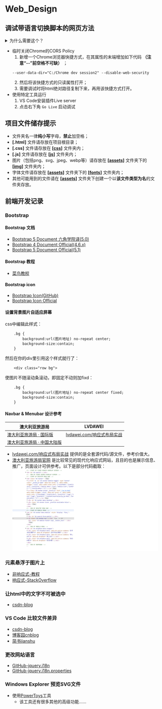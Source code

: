 # Web_Design

## 调试带语言切换脚本的网页方法

<details><summary>为什么需要这个？</summary>由于[CORS 跨來源資源共用](https://developer.mozilla.org/zh-TW/docs/Web/HTTP/CORS)的原因，部分脚本无法在本地调试使用。</details>

- 临时关闭Chrome的CORS Policy
    1. 新增一个Chrome浏览器快捷方式，在其属性的末端增加如下代码 **（注意“--”前空格不可缺）** ；
    ```
    --user-data-dir="C:/Chrome dev session2" --disable-web-security
    ```
    2. 然后将该快捷方式的只读属性打开；
    3. 需要调试时将html绝对路径复制下来，再用该快捷方式打开。
- 使用特定工具运行
    1. VS Code安装插件Live server
    2. 点击右下角 ` Go Live ` 启动调试

## 项目文件储存提示

- 文件夹名一律**纯小写**字母，**禁止**加空格；
- **[.html]** 文件请存放在项目根目录；
- **[.css]** 文件请存放在 **[[css](https://gitlab.com/lemu-tech/web_design/-/tree/main/css)]** 文件夹内；
- **[.js]** 文件请存放在 **[[js](https://gitlab.com/lemu-tech/web_design/-/tree/main/js)]** 文件夹内；
- 图片（包括png、svg、jpeg、webp等）请存放在 **[[assets](https://gitlab.com/lemu-tech/web_design/-/tree/main/assets)]** 文件夹下的 **[[img](https://gitlab.com/lemu-tech/web_design/-/tree/main/assets/img)]** 文件夹内；
- 字体文件请存放在 **[[assets](https://gitlab.com/lemu-tech/web_design/-/tree/main/assets)]** 文件夹下的 **[[fonts](https://gitlab.com/lemu-tech/web_design/-/tree/main/assets/fonts)]** 文件夹内；
- 其他可能用到的文件请在 **[[assets](https://gitlab.com/lemu-tech/web_design/-/tree/main/assets)]** 文件夹下创建一个以**该文件类型为名**的文件夹存放。

## 前端开发记录
### Bootstrap 
#### Bootstrap 文档
- [Bootstrap 5 Document 六角学院译(5.0)](https://bootstrap5.hexschool.com/docs/5.0/getting-started/introduction/)
- [Bootstrap 4 Document Official(4.6.x)](https://getbootstrap.com/docs/4.6/getting-started/introduction/)
- [Bootstrap 5 Document Official(5.1)](https://getbootstrap.com/docs/5.1/getting-started/introduction/)

#### Bootstrap 教程
- [菜鸟教程](https://www.runoob.com/bootstrap5/bootstrap5-tutorial.html)
#### Bootstrap icon
- [Bootstrap Icon(GitHub)](https://github.com/twbs/icons)
- [Bootstrap Icon Official](https://icons.getbootstrap.com/)
#### 设置背景图片自适应屏幕
css中编辑此样式：
```
    .bg {
        background:url(图片地址) no-repeat center;
        background-size:contain;
    } 
```
然后在你的div里引用这个样式就行了：

```
    <div class="row bg">
```
使图片不随滚动条滚动，即固定不动则加fixd：
```
    .bg {
        background:url(图片地址) no-repeat center fixed;
        background-size:contain;
    }
```
#### Navbar & Menubar 设计参考
| 澳大利亚旅游局 |LVDAWEI|
| ------ | ------ |
| [澳大利亚旅游局 · 国际版](Australia.com)  | [lvdawei.com/响应式布局实战](lvdawei.com/post/responsive-layout-realworld)|
| [澳大利亚旅游局 · 中国大陆版](Australia.cn) ||

- [lvdawei.com/响应式布局实战](lvdawei.com/post/responsive-layout-realworld) 提供的是全套源代码/源文件，参考价值大。
- [澳大利亚旅游局官网](Australia.com) 是比较常见的现代化响应式网站，且目的也是展示信息、推广，页面设计可供参考。以下是部分代码截取：
![This is an image](/MD%20media/Australia.com.png)
### 元素悬浮于图片上
- [非响应式-教程](https://www.tutorialrepublic.com/faq/how-to-position-text-over-an-image-using-css.php)
- [响应式-StackOverflow](https://stackoverflow.com/questions/53969347/dynamic-responsive-solution-for-overlapping-divs)
### 让html中的文字不可被选中
- [csdn-blog](https://blog.csdn.net/qq_38152400/article/details/111308904)
### VS Code 比较文件差异
- [csdn-blog](https://blog.csdn.net/qq_41151638/article/details/79650141)
- [博客园cnblog](https://www.cnblogs.com/dead-micky/p/8472647.html)
- [简书jianshu](https://www.jianshu.com/p/fc18d228de91)
### 更改网站语言
- [GitHub-jquery.i18n](https://github.com/wikimedia/jquery.i18n#usage)
- [GitHub-jquery.i18n.properties](https://github.com/jquery-i18n-properties/jquery-i18n-properties)

### Windows Explorer 预览SVG文件
- 使用[PowerToys](https://github.com/microsoft/PowerToys)工具
    - 该工具还有很多其他的高级功能……
<!-- ## Getting started

To make it easy for you to get started with GitLab, here's a list of recommended next steps.

Already a pro? Just edit this README.md and make it your own. Want to make it easy? [Use the template at the bottom](#editing-this-readme)!

## Add your files

- [ ] [Create](https://gitlab.com/-/experiment/new_project_readme_content:8b0b0bd6c7e63c4ca51687a09f1f68f8?https://docs.gitlab.com/ee/user/project/repository/web_editor.html#create-a-file) or [upload](https://gitlab.com/-/experiment/new_project_readme_content:8b0b0bd6c7e63c4ca51687a09f1f68f8?https://docs.gitlab.com/ee/user/project/repository/web_editor.html#upload-a-file) files
- [ ] [Add files using the command line](https://gitlab.com/-/experiment/new_project_readme_content:8b0b0bd6c7e63c4ca51687a09f1f68f8?https://docs.gitlab.com/ee/gitlab-basics/add-file.html#add-a-file-using-the-command-line) or push an existing Git repository with the following command:

```
cd existing_repo
git remote add origin https://gitlab.com/lemu-tech/web_design.git
git branch -M main
git push -uf origin main
```

## Integrate with your tools

- [ ] [Set up project integrations](https://gitlab.com/-/experiment/new_project_readme_content:8b0b0bd6c7e63c4ca51687a09f1f68f8?https://gitlab.com/lemu-tech/web_design/-/settings/integrations)

## Collaborate with your team

- [ ] [Invite team members and collaborators](https://gitlab.com/-/experiment/new_project_readme_content:8b0b0bd6c7e63c4ca51687a09f1f68f8?https://docs.gitlab.com/ee/user/project/members/)
- [ ] [Create a new merge request](https://gitlab.com/-/experiment/new_project_readme_content:8b0b0bd6c7e63c4ca51687a09f1f68f8?https://docs.gitlab.com/ee/user/project/merge_requests/creating_merge_requests.html)
- [ ] [Automatically close issues from merge requests](https://gitlab.com/-/experiment/new_project_readme_content:8b0b0bd6c7e63c4ca51687a09f1f68f8?https://docs.gitlab.com/ee/user/project/issues/managing_issues.html#closing-issues-automatically)
- [ ] [Enable merge request approvals](https://gitlab.com/-/experiment/new_project_readme_content:8b0b0bd6c7e63c4ca51687a09f1f68f8?https://docs.gitlab.com/ee/user/project/merge_requests/approvals/)
- [ ] [Automatically merge when pipeline succeeds](https://gitlab.com/-/experiment/new_project_readme_content:8b0b0bd6c7e63c4ca51687a09f1f68f8?https://docs.gitlab.com/ee/user/project/merge_requests/merge_when_pipeline_succeeds.html)

## Test and Deploy

Use the built-in continuous integration in GitLab.

- [ ] [Get started with GitLab CI/CD](https://gitlab.com/-/experiment/new_project_readme_content:8b0b0bd6c7e63c4ca51687a09f1f68f8?https://docs.gitlab.com/ee/ci/quick_start/index.html)
- [ ] [Analyze your code for known vulnerabilities with Static Application Security Testing(SAST)](https://gitlab.com/-/experiment/new_project_readme_content:8b0b0bd6c7e63c4ca51687a09f1f68f8?https://docs.gitlab.com/ee/user/application_security/sast/)
- [ ] [Deploy to Kubernetes, Amazon EC2, or Amazon ECS using Auto Deploy](https://gitlab.com/-/experiment/new_project_readme_content:8b0b0bd6c7e63c4ca51687a09f1f68f8?https://docs.gitlab.com/ee/topics/autodevops/requirements.html)
- [ ] [Use pull-based deployments for improved Kubernetes management](https://gitlab.com/-/experiment/new_project_readme_content:8b0b0bd6c7e63c4ca51687a09f1f68f8?https://docs.gitlab.com/ee/user/clusters/agent/)
- [ ] [Set up protected environments](https://gitlab.com/-/experiment/new_project_readme_content:8b0b0bd6c7e63c4ca51687a09f1f68f8?https://docs.gitlab.com/ee/ci/environments/protected_environments.html)

***

# Editing this README

When you're ready to make this README your own, just edit this file and use the handy template below (or feel free to structure it however you want - this is just a starting point!).  Thank you to [makeareadme.com](https://www.makeareadme.com) for this template.

## Suggestions for a good README
Every project is different, so consider which of these sections apply to yours. The sections used in the template are suggestions for most open source projects. Also keep in mind that while a README can be too long and detailed, too long is better than too short. If you think your README is too long, consider utilizing another form of documentation rather than cutting out information.

## Name
Choose a self-explaining name for your project.

## Description
Let people know what your project can do specifically. Provide context and add a link to any reference visitors might be unfamiliar with. A list of Features or a Background subsection can also be added here. If there are alternatives to your project, this is a good place to list differentiating factors.

## Badges
On some READMEs, you may see small images that convey metadata, such as whether or not all the tests are passing for the project. You can use Shields to add some to your README. Many services also have instructions for adding a badge.

## Visuals
Depending on what you are making, it can be a good idea to include screenshots or even a video (you'll frequently see GIFs rather than actual videos). Tools like ttygif can help, but check out Asciinema for a more sophisticated method.

## Installation
Within a particular ecosystem, there may be a common way of installing things, such as using Yarn, NuGet, or Homebrew. However, consider the possibility that whoever is reading your README is a novice and would like more guidance. Listing specific steps helps remove ambiguity and gets people to using your project as quickly as possible. If it only runs in a specific context like a particular programming language version or operating system or has dependencies that have to be installed manually, also add a Requirements subsection.

## Usage
Use examples liberally, and show the expected output if you can. It's helpful to have inline the smallest example of usage that you can demonstrate, while providing links to more sophisticated examples if they are too long to reasonably include in the README.

## Support
Tell people where they can go to for help. It can be any combination of an issue tracker, a chat room, an email address, etc.

## Roadmap
If you have ideas for releases in the future, it is a good idea to list them in the README.

## Contributing
State if you are open to contributions and what your requirements are for accepting them.

For people who want to make changes to your project, it's helpful to have some documentation on how to get started. Perhaps there is a script that they should run or some environment variables that they need to set. Make these steps explicit. These instructions could also be useful to your future self.

You can also document commands to lint the code or run tests. These steps help to ensure high code quality and reduce the likelihood that the changes inadvertently break something. Having instructions for running tests is especially helpful if it requires external setup, such as starting a Selenium server for testing in a browser.

## Authors and acknowledgment
Show your appreciation to those who have contributed to the project.

## License
For open source projects, say how it is licensed.

## Project status
If you have run out of energy or time for your project, put a note at the top of the README saying that development has slowed down or stopped completely. Someone may choose to fork your project or volunteer to step in as a maintainer or owner, allowing your project to keep going. You can also make an explicit request for maintainers.
 -->
